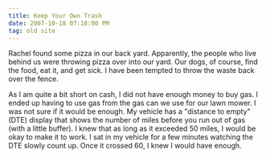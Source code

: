```yaml
---
title: Keep Your Own Trash
date: 2007-10-18 07:18:00 PM
tag: old site
---
```


Rachel found some pizza in our back yard. Apparently, the people who live behind us were throwing pizza over into our yard. Our dogs, of course, find the food, eat it, and get sick. I have been tempted to throw the waste back over the fence.

As I am quite a bit short on cash, I did not have enough money to buy gas. I ended up having to use gas from the gas can we use for our lawn mower. I was not sure if it would be enough. My vehicle has a "distance to empty" (DTE) display that shows the number of miles before you run out of gas (with a little buffer). I knew that as long as it exceeded 50 miles, I would be okay to make it to work. I sat in my vehicle for a few minutes watching the DTE slowly count up. Once it crossed 60, I knew I would have enough.
